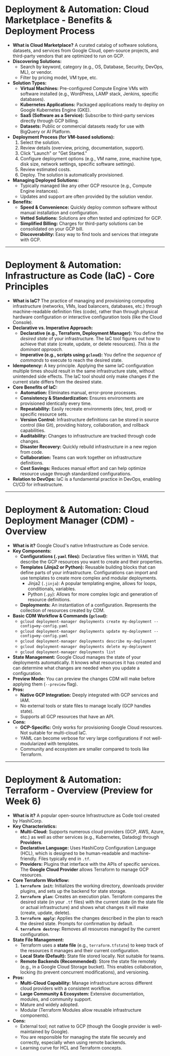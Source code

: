# Deployment & Automation: Cloud Marketplace - Benefits & Deployment Process

* **What is Cloud Marketplace?** A curated catalog of software solutions, datasets, and services from Google Cloud, open-source projects, and third-party vendors that are optimized to run on GCP.
* **Discovering Solutions:**
  * Search by keyword, category (e.g., OS, Database, Security, DevOps, ML), or vendor.
  * Filter by pricing model, VM type, etc.
* **Solution Types:**
  * **Virtual Machines:** Pre-configured Compute Engine VMs with software installed (e.g., WordPress, LAMP stack, Jenkins, specific databases).
  * **Kubernetes Applications:** Packaged applications ready to deploy on Google Kubernetes Engine (GKE).
  * **SaaS (Software as a Service):** Subscribe to third-party services directly through GCP billing.
  * **Datasets:** Public or commercial datasets ready for use with BigQuery or AI Platform.
* **Deployment Process (for VM-based solutions):**
    1.  Select the solution.
    2.  Review details (overview, pricing, documentation, support).
    3.  Click "Launch" or "Get Started."
    4.  Configure deployment options (e.g., VM name, zone, machine type, disk size, network settings, specific software settings).
    5.  Review estimated costs.
    6.  Deploy. The solution is automatically provisioned.
* **Managing Deployed Solutions:**
  * Typically managed like any other GCP resource (e.g., Compute Engine instances).
  * Updates and support are often provided by the solution vendor.
* **Benefits:**
  * **Speed & Convenience:** Quickly deploy common software without manual installation and configuration.
  * **Vetted Solutions:** Solutions are often tested and optimized for GCP.
  * **Simplified Billing:** Charges for third-party solutions can be consolidated on your GCP bill.
  * **Discoverability:** Easy way to find tools and services that integrate with GCP.

---

# Deployment & Automation: Infrastructure as Code (IaC) - Core Principles

* **What is IaC?** The practice of managing and provisioning computing infrastructure (networks, VMs, load balancers, databases, etc.) through machine-readable definition files (code), rather than through physical hardware configuration or interactive configuration tools (like the Cloud Console).
* **Declarative vs. Imperative Approach:**
  * **Declarative (e.g., Terraform, Deployment Manager):** You define the *desired state* of your infrastructure. The IaC tool figures out how to achieve that state (create, update, or delete resources). *This is the dominant approach.*
  * **Imperative (e.g., scripts using `gcloud`):** You define the *sequence of commands* to execute to reach the desired state.
* **Idempotency:** A key principle. Applying the same IaC configuration multiple times should result in the same infrastructure state, without unintended side effects. The IaC tool should only make changes if the current state differs from the desired state.
* **Core Benefits of IaC:**
  * **Automation:** Eliminates manual, error-prone processes.
  * **Consistency & Standardization:** Ensures environments are provisioned identically every time.
  * **Repeatability:** Easily recreate environments (dev, test, prod) or specific resource sets.
  * **Version Control:** Infrastructure definitions can be stored in source control (like Git), providing history, collaboration, and rollback capabilities.
  * **Auditability:** Changes to infrastructure are tracked through code changes.
  * **Disaster Recovery:** Quickly rebuild infrastructure in a new region from code.
  * **Collaboration:** Teams can work together on infrastructure definitions.
  * **Cost Savings:** Reduces manual effort and can help optimize resource usage through standardized configurations.
* **Relation to DevOps:** IaC is a fundamental practice in DevOps, enabling CI/CD for infrastructure.

---

# Deployment & Automation: Cloud Deployment Manager (CDM) - Overview

* **What is it?** Google Cloud's native Infrastructure as Code service.
* **Key Components:**
  * **Configurations (`.yaml` files):** Declarative files written in YAML that describe the GCP resources you want to create and their properties.
  * **Templates (Jinja2 or Python):** Reusable building blocks that can define parts of your infrastructure. Configurations can import and use templates to create more complex and modular deployments.
    * Jinja2 (`.jinja`): A popular templating engine, allows for loops, conditionals, variables.
    * Python (`.py`): Allows for more complex logic and generation of resource definitions.
  * **Deployments:** An instantiation of a configuration. Represents the collection of resources created by CDM.
* **Basic CDM Workflow & Commands (`gcloud`):**
  * `gcloud deployment-manager deployments create my-deployment --config=my-config.yaml`
  * `gcloud deployment-manager deployments update my-deployment --config=my-config.yaml`
  * `gcloud deployment-manager deployments describe my-deployment`
  * `gcloud deployment-manager deployments delete my-deployment`
  * `gcloud deployment-manager deployments list`
* **State Management:** Google Cloud manages the state of your deployments automatically. It knows what resources it has created and can determine what changes are needed when you update a configuration.
* **Preview Mode:** You can preview the changes CDM will make before applying them (`--preview` flag).
* **Pros:**
  * **Native GCP Integration:** Deeply integrated with GCP services and IAM.
  * No external tools or state files to manage locally (GCP handles state).
  * Supports all GCP resources that have an API.
* **Cons:**
  * **GCP-Specific:** Only works for provisioning Google Cloud resources. Not suitable for multi-cloud IaC.
  * YAML can become verbose for very large configurations if not well-modularized with templates.
  * Community and ecosystem are smaller compared to tools like Terraform.

---

# Deployment & Automation: Terraform - Overview (Preview for Week 6)

* **What is it?** A popular open-source Infrastructure as Code tool created by HashiCorp.
* **Key Characteristics:**
  * **Multi-Cloud:** Supports numerous cloud providers (GCP, AWS, Azure, etc.) as well as other services (e.g., Kubernetes, Datadog) through **Providers**.
  * **Declarative Language:** Uses HashiCorp Configuration Language (HCL), which is designed to be human-readable and machine-friendly. Files typically end in `.tf`.
  * **Providers:** Plugins that interface with the APIs of specific services. The **Google Cloud Provider** allows Terraform to manage GCP resources.
* **Core Terraform Workflow:**
    1.  **`terraform init`:** Initializes the working directory, downloads provider plugins, and sets up the backend for state storage.
    2.  **`terraform plan`:** Creates an execution plan. Terraform compares the desired state (in your `.tf` files) with the current state (in the state file or actual infrastructure) and shows what changes it will make (create, update, delete).
    3.  **`terraform apply`:** Applies the changes described in the plan to reach the desired state. Prompts for confirmation by default.
    4.  **`terraform destroy`:** Removes all resources managed by the current configuration.
* **State File Management:**
  * Terraform uses a **state file** (e.g., `terraform.tfstate`) to keep track of the resources it manages and their current configuration.
  * **Local State (Default):** State file stored locally. Not suitable for teams.
  * **Remote Backends (Recommended):** Store the state file remotely (e.g., in a Google Cloud Storage bucket). This enables collaboration, locking (to prevent concurrent modifications), and versioning.
* **Pros:**
  * **Multi-Cloud Capability:** Manage infrastructure across different cloud providers with a consistent workflow.
  * **Large Community & Ecosystem:** Extensive documentation, modules, and community support.
  * Mature and widely adopted.
  * Modular (Terraform Modules allow reusable infrastructure components).
* **Cons:**
  * External tool; not native to GCP (though the Google provider is well-maintained by Google).
  * You are responsible for managing the state file securely and correctly, especially when using remote backends.
  * Learning curve for HCL and Terraform concepts.
